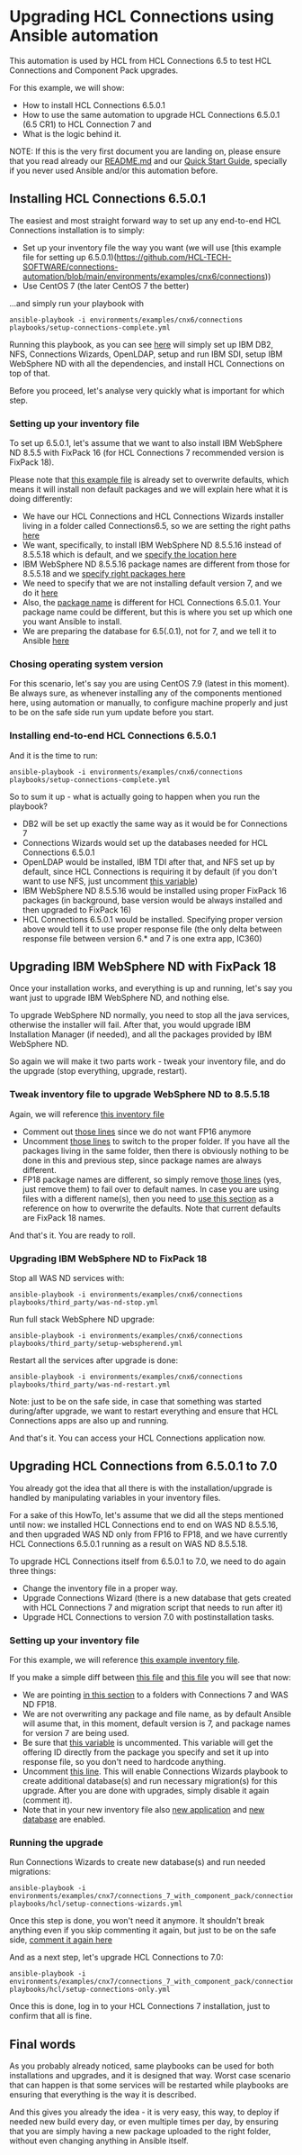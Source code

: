 # Upgrading HCL Connections using Ansible automation

This automation is used by HCL from HCL Connections 6.5 to test HCL Connections and Component Pack upgrades.

For this example, we will show:

* How to install HCL Connections 6.5.0.1
* How to use the same automation to upgrade HCL Connections 6.5.0.1 (6.5 CR1) to HCL Connection 7 and
* What is the logic behind it.

NOTE: If this is the very first document you are landing on, please ensure that you read already our [README.md](https://github.com/HCL-TECH-SOFTWARE/connections-automation/blob/main/README.md) and our [Quick Start Guide](https://github.com/HCL-TECH-SOFTWARE/connections-automation/blob/main/documentation/QUICKSTART.md), specially if you never used Ansible and/or this automation before.

## Installing HCL Connections 6.5.0.1

The easiest and most straight forward way to set up any end-to-end HCL Connections installation is to simply:

* Set up your inventory file the way you want (we will use [this example file for setting up 6.5.0.1)(https://github.com/HCL-TECH-SOFTWARE/connections-automation/blob/main/environments/examples/cnx6/connections))
* Use CentOS 7 (the later CentOS 7 the better)

...and simply run your playbook with

```
ansible-playbook -i environments/examples/cnx6/connections playbooks/setup-connections-complete.yml
```

Running this playbook, as you can see [here](https://github.com/HCL-TECH-SOFTWARE/connections-automation/blob/main/playbooks/setup-connections-complete.yml) will simply set up IBM DB2, NFS, Connections Wizards, OpenLDAP, setup and run IBM SDI, setup IBM WebSphere ND with all the dependencies, and install HCL Connections on top of that.

Before you proceed, let's analyse very quickly what is important for which step.

### Setting up your inventory file

To set up 6.5.0.1, let's assume that we want to also install IBM WebSphere ND 8.5.5 with FixPack 16 (for HCL Connections 7 recommended version is FixPack 18).

Please note that [this example file](https://github.com/HCL-TECH-SOFTWARE/connections-automation/blob/main/environments/examples/cnx6/connections) is already set to overwrite defaults, which means it will install non default packages and we will explain here what it is doing differently:

* We have our HCL Connections and HCL Connections Wizards installer living in a folder called Connections6.5, so we are setting the right paths [here](https://github.com/HCL-TECH-SOFTWARE/connections-automation/blob/84fad83cb7cc95918330720f32362c527419dfb4/environments/examples/cnx6/connections#L48-L51)
* We want, specifically, to install IBM WebSphere ND 8.5.5.16 instead of 8.5.5.18 which is default, and we [specify the location here](https://github.com/HCL-TECH-SOFTWARE/connections-automation/blob/84fad83cb7cc95918330720f32362c527419dfb4/environments/examples/cnx6/connections#L53-L55)
* IBM WebSphere ND 8.5.5.16 package names are different from those for 8.5.5.18 and we [specify right packages here](https://github.com/HCL-TECH-SOFTWARE/connections-automation/blob/84fad83cb7cc95918330720f32362c527419dfb4/environments/examples/cnx6/connections#L62-L75)
* We need to specify that we are not installing default version 7, and we do it [here](https://github.com/HCL-TECH-SOFTWARE/connections-automation/blob/84fad83cb7cc95918330720f32362c527419dfb4/environments/examples/cnx6/connections#L82)
* Also, the [package name](https://github.com/HCL-TECH-SOFTWARE/connections-automation/blob/84fad83cb7cc95918330720f32362c527419dfb4/environments/examples/cnx6/connections#L85) is different for HCL Connections 6.5.0.1. Your package name could be different, but this is where you set up which one you want Ansible to install.
* We are preparing the database for 6.5(.0.1), not for 7, and we tell it to Ansible [here](https://github.com/HCL-TECH-SOFTWARE/connections-automation/blob/84fad83cb7cc95918330720f32362c527419dfb4/environments/examples/cnx6/connections#L88)

### Chosing operating system version

For this scenario, let's say you are using CentOS 7.9 (latest in this moment). Be always sure, as whenever installing any of the components mentioned here, using automation or manually, to configure machine properly and just to be on the safe side run yum update before you start. 

### Installing end-to-end HCL Connections 6.5.0.1

And it is the time to run:

```
ansible-playbook -i environments/examples/cnx6/connections playbooks/setup-connections-complete.yml
```

So to sum it up - what is actually going to happen when you run the playbook?

* DB2 will be set up exactly the same way as it would be for Connections 7
* Connections Wizards would set up the databases needed for HCL Connections 6.5.0.1
* OpenLDAP would be installed, IBM TDI after that, and NFS set up by default, since HCL Connections is requiring it by default (if you don't want to use NFS, just uncomment [this variable](https://github.com/HCL-TECH-SOFTWARE/connections-automation/blob/main/environments/examples/cnx6/connections#L79))
* IBM WebSphere ND 8.5.5.16 would be installed using proper FixPack 16 packages (in background, base version would be always installed and then upgraded to FixPack 16)
* HCL Connections 6.5.0.1 would be installed. Specifying proper version above would tell it to use proper response file (the only delta between response file between version 6.* and 7 is one extra app, IC360)

## Upgrading IBM WebSphere ND with FixPack 18

Once your installation works, and everything is up and running, let's say you want just to upgrade IBM WebSphere ND, and nothing else. 

To upgrade WebSphere ND normally, you need to stop all the java services, otherwise the installer will fail. After that, you would upgrade IBM Installation Manager (if needed), and all the packages provided by IBM WebSphere ND. 

So again we will make it two parts work - tweak your inventory file, and do the upgrade (stop everything, upgrade, restart).

### Tweak inventory file to upgrade WebSphere ND to 8.5.5.18

Again, we will reference [this inventory file](https://github.com/HCL-TECH-SOFTWARE/connections-automation/blob/main/environments/examples/cnx6/connections)

* Comment out [those lines](https://github.com/HCL-TECH-SOFTWARE/connections-automation/blob/84fad83cb7cc95918330720f32362c527419dfb4/environments/examples/cnx6/connections#L53-L55) since we do not want FP16 anymore
* Uncomment [those lines](https://github.com/HCL-TECH-SOFTWARE/connections-automation/blob/84fad83cb7cc95918330720f32362c527419dfb4/environments/examples/cnx6/connections#L58-L59) to switch to the proper folder. If you have all the packages living in the same folder, then there is obviously nothing to be done in this and previous step, since package names are always different.
* FP18 package names are different, so simply remove [those lines](https://github.com/HCL-TECH-SOFTWARE/connections-automation/blob/84fad83cb7cc95918330720f32362c527419dfb4/environments/examples/cnx6/connections#L62-L75) (yes, just remove them) to fail over to default names. In case you are using files with a different name(s), then you need to [use this section](https://github.com/HCL-TECH-SOFTWARE/connections-automation/blob/84fad83cb7cc95918330720f32362c527419dfb4/environments/examples/cnx6/connections#L62-L75) as a reference on how to overwrite the defaults. Note that current defaults are FixPack 18 names.

And that's it. You are ready to roll.

### Upgrading IBM WebSphere ND to FixPack 18 

Stop all WAS ND services with:

```
ansible-playbook -i environments/examples/cnx6/connections playbooks/third_party/was-nd-stop.yml
```

Run full stack WebSphere ND upgrade:

```
ansible-playbook -i environments/examples/cnx6/connections playbooks/third_party/setup-webspherend.yml
```

Restart all the services after upgrade is done:

```
ansible-playbook -i environments/examples/cnx6/connections playbooks/third_party/was-nd-restart.yml
```

Note: just to be on the safe side, in case that something was started during/after upgrade, we want to restart everything and ensure that HCL Connections apps are also up and running.

And that's it. You can access your HCL Connections application now. 

## Upgrading HCL Connections from 6.5.0.1 to 7.0

You already got the idea that all there is with the installation/upgrade is handled by manipulating variables in your inventory files. 

For a sake of this HowTo, let's assume that we did all the steps mentioned until now: we installed HCL Connections end to end on WAS ND 8.5.5.16, and then upgraded WAS ND only from FP16 to FP18, and we have currently HCL Connections 6.5.0.1 running as a result on WAS ND 8.5.5.18.

To upgrade HCL Connections itself from 6.5.0.1 to 7.0, we need to do again three things:

* Change the inventory file in a proper way. 
* Upgrade Connections Wizard (there is a new database that gets created with HCL Connections 7 and migration script that needs to run after it)
* Upgrade HCL Connections to version 7.0 with postinstallation tasks.

### Setting up your inventory file

For this example, we will reference [this example inventory file](https://github.com/HCL-TECH-SOFTWARE/connections-automation/blob/main/environments/examples/cnx7/connections_7_with_component_pack/connections). 

If you make a simple diff between [this file](https://github.com/HCL-TECH-SOFTWARE/connections-automation/blob/main/environments/examples/cnx7/connections_7_with_component_pack/connections) and [this file](https://github.com/HCL-TECH-SOFTWARE/connections-automation/blob/main/environments/examples/cnx6/connections) you will see that now:

* We are pointing [in this section](https://github.com/HCL-TECH-SOFTWARE/connections-automation/blob/84fad83cb7cc95918330720f32362c527419dfb4/environments/examples/cnx7/connections_7_with_component_pack/connections#L54-L76) to a folders with Connections 7 and WAS ND FP18. 
* We are not overwriting any package and file name, as by default Ansible will asume that, in this moment, default version is 7, and package names for version 7 are being used.
* Be sure that [this variable](https://github.com/HCL-TECH-SOFTWARE/connections-automation/blob/84fad83cb7cc95918330720f32362c527419dfb4/environments/examples/cnx7/connections_7_with_component_pack/connections#L91) is uncommented. This variable will get the offering ID directly from the package you specify and set it up into response file, so you don't need to hardcode anything.
* Uncomment [this line](https://github.com/HCL-TECH-SOFTWARE/connections-automation/blob/84fad83cb7cc95918330720f32362c527419dfb4/environments/examples/cnx7/connections_7_with_component_pack/connections#L190). This will enable Connections Wizards playbook to create additional database(s) and run necessary migration(s) for this upgrade. After you are done with upgrades, simply disable it again (comment it). 
* Note that in your new inventory file also [new application](https://github.com/HCL-TECH-SOFTWARE/connections-automation/blob/84fad83cb7cc95918330720f32362c527419dfb4/environments/examples/cnx7/connections_7_with_component_pack/connections#L161) and [new database](https://github.com/HCL-TECH-SOFTWARE/connections-automation/blob/84fad83cb7cc95918330720f32362c527419dfb4/environments/examples/cnx7/connections_7_with_component_pack/connections#L205) are enabled.

### Running the upgrade

Run Connections Wizards to create new database(s) and run needed migrations:

```
ansible-playbook -i environments/examples/cnx7/connections_7_with_component_pack/connections playbooks/hcl/setup-connections-wizards.yml
```

Once this step is done, you won't need it anymore. It shouldn't break anything even if you skip commenting it again, but just to be on the safe side, [comment it again here](https://github.com/HCL-TECH-SOFTWARE/connections-automation/blob/84fad83cb7cc95918330720f32362c527419dfb4/environments/examples/cnx7/connections_7_with_component_pack/connections#L190)

And as a next step, let's upgrade HCL Connections to 7.0:

```
ansible-playbook -i environments/examples/cnx7/connections_7_with_component_pack/connections playbooks/hcl/setup-connections-only.yml
```

Once this is done, log in to your HCL Connections 7 installation, just to confirm that all is fine.

## Final words

As you probably already noticed, same playbooks can be used for both installations and upgrades, and it is designed that way. Worst case scenario that can happen is that some services will be restarted while playbooks are ensuring that everything is the way it is described.

And this gives you already the idea - it is very easy, this way, to deploy if needed new build every day, or even multiple times per day, by ensuring that you are simply having a new package uploaded to the right folder, without even changing anything in Ansible itself.
